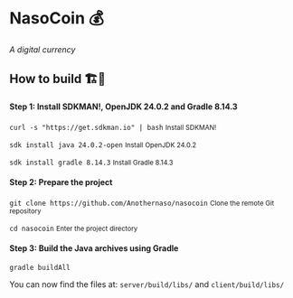 # NasoCoin 💰 #

*A digital currency*

## How to build 🏗️🤔 ##
#### Step 1: Install SDKMAN!, OpenJDK 24.0.2 and Gradle 8.14.3 ####
``` curl -s "https://get.sdkman.io" | bash ```
<small>Install SDKMAN!</small>

``` sdk install java 24.0.2-open ```
<small>Install OpenJDK 24.0.2</small>

``` sdk install gradle 8.14.3 ```
<small>Install Gradle 8.14.3</small>

#### Step 2: Prepare the project ####
``` git clone https://github.com/Anothernaso/nasocoin ```
<small>Clone the remote Git repository</small>

``` cd nasocoin ```
<small>Enter the project directory</small>

#### Step 3: Build the Java archives using Gradle ####
``` gradle buildAll ```

You can now find the files at:
``` server/build/libs/ ```
and
``` client/build/libs/ ```
